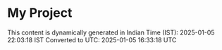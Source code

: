 # My Project

This content is dynamically generated in Indian Time (IST): 2025-01-05 22:03:18 IST
Converted to UTC: 2025-01-05 16:33:18 UTC

